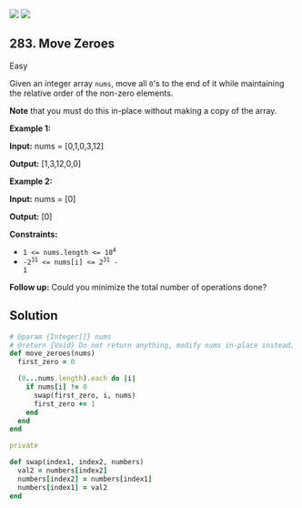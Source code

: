 [![](https://img.shields.io/github/stars/javadev/LeetCode-in-All?label=Stars&style=flat-square)](https://github.com/javadev/LeetCode-in-All)
[![](https://img.shields.io/github/forks/javadev/LeetCode-in-All?label=Fork%20me%20on%20GitHub%20&style=flat-square)](https://github.com/javadev/LeetCode-in-All/fork)

## 283\. Move Zeroes

Easy

Given an integer array `nums`, move all `0`'s to the end of it while maintaining the relative order of the non-zero elements.

**Note** that you must do this in-place without making a copy of the array.

**Example 1:**

**Input:** nums = [0,1,0,3,12]

**Output:** [1,3,12,0,0] 

**Example 2:**

**Input:** nums = [0]

**Output:** [0] 

**Constraints:**

*   <code>1 <= nums.length <= 10<sup>4</sup></code>
*   <code>-2<sup>31</sup> <= nums[i] <= 2<sup>31</sup> - 1</code>

**Follow up:** Could you minimize the total number of operations done?

## Solution

```ruby
# @param {Integer[]} nums
# @return {Void} Do not return anything, modify nums in-place instead.
def move_zeroes(nums)
  first_zero = 0

  (0...nums.length).each do |i|
    if nums[i] != 0
      swap(first_zero, i, nums)
      first_zero += 1
    end
  end
end

private

def swap(index1, index2, numbers)
  val2 = numbers[index2]
  numbers[index2] = numbers[index1]
  numbers[index1] = val2
end
```